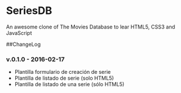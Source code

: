 # SeriesDB
An awesome clone of The Movies Database to lear HTML5, CSS3 and JavaScript

##ChangeLog

### v.0.1.0 - 2016-02-17

* Plantilla formulario de creación de serie
* Plantilla de listado de serie (solo HTML5)
* Plantilla de listado de una serie (sólo HTML5)